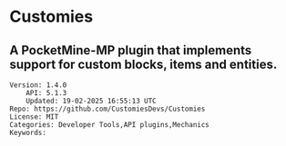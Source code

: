 # Customies
## A PocketMine-MP plugin that implements support for custom blocks, items and entities.
```properties
Version: 1.4.0
    API: 5.1.3
    Updated: 19-02-2025 16:55:13 UTC
Repo: https://github.com/CustomiesDevs/Customies
License: MIT
Categories: Developer Tools,API plugins,Mechanics
Keywords: 
```
